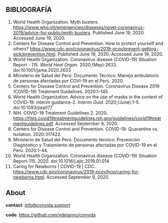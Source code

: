 
## BIBLIOGRAFÍA

1. World Health Organization. Myth busters. https://www.who.int/emergencies/diseases/novel-coronavirus-2019/advice-for-public/myth-busters. Published June 19, 2020. Accessed June 19, 2020.
2. Centers for Disease Control and Prevention. How to protect yourself and others? https://www.cdc.gov/coronavirus/2019-ncov/prevent-getting-sick/prevention.html. Published June 19, 2020. Accessed June 19, 2020.
3. World Health Organization. Coronavirus disease (COVID-19) Situation Report - 115. _World Heal Organ_. 2020;(May):2633. doi:10.1001/jama.2020.2633
4. Ministerio de Salud del Perú. Documento Técnico: Manejo ambulatorio de personas afectadas por COVI-19 en el Perú. 2020.
5. Centers for Disease Control and Prevention. Coronavirus Disease 2019 (COVID-19) Treatment Guidelines. 2020:1-145.
6. World Health Organization. Advice on the use of masks in the context of COVID-19: interim guidance-2. _Interim Guid_. 2020;(June):1-5. doi:10.1093/jiaa077
7. NIH. COVID-19 Treatment Guidelines 2. 2020. https://files.covid19treatmentguidelines.nih.gov/guidelines/covid19treatmentguidelines.pdf. Accessed September 8, 2020.
8. Centers for Disease Control and Prevention. COVID-19: Quarantine vs. Isolation. 2020:317422.
9. Ministerio de Salud del Perú. Documento técnico: Prevención Diagnóstico y Tratamiento de personas afectadas por COVID-19 en el Perú. 2020:1-44.
10. World Health Organization. Coronavirus disease (COVID-19) Situation Report-115. 2020. doi:10.1016/j.ajic.2019.01.014
11. Caring for Newborns | COVID-19 | CDC. https://www.cdc.gov/coronavirus/2019-ncov/hcp/caring-for-newborns.html. Accessed September 9, 2020.

## About

**contact**: [info@convida.support](mailto:info@convida.support)

**code**: https://github.com/vdelanno/convida
